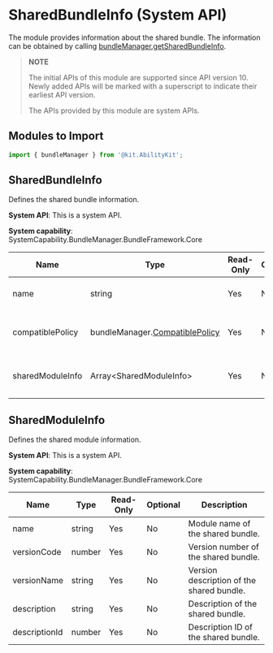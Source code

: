 # SharedBundleInfo (System API)
<!--Kit: Ability Kit-->
<!--Subsystem: BundleManager-->
<!--Owner: @wanghang904-->
<!--Designer: @hanfeng6-->
<!--Tester: @kongjing2-->
<!--Adviser: @Brilliantry_Rui-->

The module provides information about the shared bundle. The information can be obtained by calling [bundleManager.getSharedBundleInfo](js-apis-bundleManager-sys.md#bundlemanagergetsharedbundleinfo10).

> **NOTE**
>
> The initial APIs of this module are supported since API version 10. Newly added APIs will be marked with a superscript to indicate their earliest API version.
>
> The APIs provided by this module are system APIs.

## Modules to Import

```ts
import { bundleManager } from '@kit.AbilityKit';
```

## SharedBundleInfo

Defines the shared bundle information.

**System API**: This is a system API.

**System capability**: SystemCapability.BundleManager.BundleFramework.Core

| Name            | Type                          | Read-Only| Optional| Description                  |
| ---------------- | ------------------------------ | ---- | ---- | ---------------------- |
| name             | string                         | Yes  | No  | Name of the shared bundle.      |
| compatiblePolicy | bundleManager.[CompatiblePolicy](js-apis-bundleManager.md#compatiblepolicy10) | Yes  | No  | Compatibility type of the shared bundle.|
| sharedModuleInfo | Array\<SharedModuleInfo>       | Yes  | No  | Information about the shared module.    |

## SharedModuleInfo

Defines the shared module information.

**System API**: This is a system API.

**System capability**: SystemCapability.BundleManager.BundleFramework.Core

| Name         | Type  | Read-Only| Optional| Description                      |
| ------------- | ------ | ---- | ---- | -------------------------- |
| name          | string | Yes  | No  | Module name of the shared bundle.          |
| versionCode   | number | Yes  | No  | Version number of the shared bundle.          |
| versionName   | string | Yes  | No  | Version description of the shared bundle.|
| description   | string | Yes  | No  | Description of the shared bundle.    |
| descriptionId | number | Yes  | No  | Description ID of the shared bundle.    |

